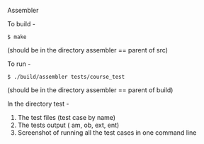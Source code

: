 Assembler

To build -

```
$ make 
```

(should be in the directory assembler == parent of src)

To run -

```
$ ./build/assembler tests/course_test 
```

(should be in the directory assembler == parent of build)

In the directory test -

1. The test files (test case by name)
2. The tests output  ( am, ob, ext, ent)
3. Screenshot of running all the test cases in one command line
